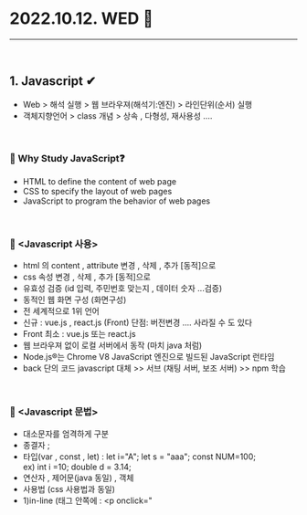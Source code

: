 # 2022.10.12. WED 📅
----------------
<br>

## 1. Javascript ✔
-  Web > 해석 실행 > 웹 브라우져(해석기:엔진) > 라인단위(순서) 실행
- 객체지향언어 > class 개념 > 상속 , 다형성, 재사용성 ....
<br>

### 🔔 Why Study JavaScript❓
- HTML to define the content of web page
- CSS to specify the layout of web pages
- JavaScript to program the behavior of web pages
<br>

### 🔔 <Javascript 사용>
- html 의 content , attribute 변경 , 삭제 , 추가 [동적]으로
- css 속성 변경 , 삭제 , 추가 [동적]으로
- 유효성 검증 (id 입력, 주민번호 맞는지 , 데이터 숫자 ...검증)
- 동적인 웹 화면 구성 (화면구성)
- 전 세계적으로 1위 언어
- 신규 : vue.js , react.js (Front) 단점: 버전변경 .... 사라질 수 도 있다
- Front 최소 : vue.js 또는 react.js 
- 웹 브라우져 없이 로컬 서버에서 동작 (마치 java 처럼)
- Node.js®는 Chrome V8 JavaScript 엔진으로 빌드된 JavaScript 런타임
- back 단의 코드 javascript 대체 >> 서브 (채팅 서버, 보조 서버) >> npm 학습
<br>

### 🔔 <Javascript 문법> 
- 대소문자를 엄격하게 구분
- 종결자 ;
- 타입(var , const , let) : let i="A"; let s = "aaa"; const NUM=100;   
     ex) int i =10; double d = 3.14;   
- 연산자 , 제어문(java 동일) , 객체 
- 사용법 (css 사용법과 동일)
- 1)in-line (태그 안쪽에 : <p onclick="<script>...")
- 2)internal(page 안에서 일반적으로 <head><script> ...코드</head>)
- 3) external(외부 파일 :common.js >> link 방식) 선호 (유지보수 , 재사용)
<br>

### 🔔 window.document
![image](https://img1.daumcdn.net/thumb/R1280x0/?scode=mtistory2&fname=https%3A%2F%2Fblog.kakaocdn.net%2Fdn%2Fvb9rz%2FbtraHYSvo8t%2FDqbwzXomWdckBw47UfPNmk%2Fimg.png)  

- window.document.write : 화면에 입력
- document.write : 앞에 window는 생략해도 ok
```js
 //javascript 해석 > 웹 브라우저 (해석 + 내장객체 제공)
//내장객체(자원들) >> window 객체

window.document.write("방가방가<br>");

//window 객체 생략
document.write("window객체 생략 가능<br>");

console.log("디버깅, 결과미리보기, 오류메세지 확인");
console.log(10+10);

document.write("<b>hello world</b>");
document.write('<table border="1">');
document.write('<tr><td>aa</td></tr><tr><td>bb</td></tr>')
document.write('</table>')

```
[출력값]  
![image](https://user-images.githubusercontent.com/111114507/195234657-d10e8a9d-dea6-4ffb-84c5-3d4e51f18705.png)

## 2. Javascript 변수 ✔
### 1) 변수 생성
- var a; 정의 되지 x
- let b; 정의 되지 x
- a = 10; 타입설정 (num)
- b = "A" 타입설정 (String)
- Es5 이전 문법 (var) >> 2015 Es6(ECMA) let, const
- let name = "kglim"; 페이지 전체(global : 전역)
- 함수 안에 있는 let age=20; 함수 안에 유효 (local : 지역)
```js
let n; //초기화가 되어있지 않아요 (타입이 없어요)
console.log(n); //undefined
n = 100;
//****javascript는 전역, 지역변수를 초기화하고 사용하자 ****//
let i,j;
i = 200;
j = 300;
let result = i + j;


console.log(result);

let intnum = 100; //정수
let dnum = 12.345 //실수
let flag = true; //boolean
let str = null; //값이 없다
let str2 = "ABC"; //문자열

console.log(typeof(intnum));
console.log(typeof(dnum));
console.log(typeof(flag));
console.log(typeof(str));
console.log(typeof(str2));

```
[출력값]  
![image](https://user-images.githubusercontent.com/111114507/195242058-d4bdcaa1-a956-4b60-83cb-7b59123b03e4.png)

```js
var num; //타입이 정해지지 않아요 (정수, 문자, 날짜 올 수 있음)
console.log(num); //undefined 정상 출력 ... 정의되지 않았음
num = 10; //값을 가지는 순간 내부적으로 타입 결정
console.log("num : " + num);

let num2 = 100;
console.log(num2);
console.log(typeof(num)); //number
```
[출력값]  
![image](https://user-images.githubusercontent.com/111114507/195233200-a5da9ecd-8dbc-403f-8190-67d3e833e964.png)  
<br>


## 3. Javascript - DOM script  ✔
![image](http://www.tcpschool.com/lectures/img_js_htmldom.png)
```js
문서가 실행되면 ... 웹 브라우저 메모리에 body 안에 요소가 로딩 ...
메모리에 DOM tree 형태로... 필요에 따라서 접근
DOM
html
|
head - body

DOM script : getElementById
```
<br>

## 4. JavaScript - 연산자
#### 1) 산술 (+,-,/,%)
```js
 let num1=10;
let num2=3;
document.write(num1/num2+"<br>");//실수
document.write(num1%num2+"<br>");//나머지
```
#### 2) 관계 == (===(값과 타입 비교), !=, >= ... )
```js
let a = 3;
let b = 5;
console.log(a==b)
console.log(a!=b)
console.log(a>b)
```
#### 3) 논리 (&&, ||)
```js
console.log((10>5)&&(1!=3));
console.log((10>5)||(1!=3));
```
#### 4) 삼항
```js
let result2 = (4%2 == 0) ? "짝수" : "홀수";
console.log(result2);
```
#### 5) 대입 연산자 (+=, -=, *=, /=)
```js
let p = 10;
let k = 5;
p += k;
console.log(p);

let x = 5+5;
let y ="5" + 5; //+ (산술, 결합)
console.log(x);
console.log(y);

let v = "5";
let v2 = 5;
let v3 = 5;
console.log(v==v2) //== : 값을 비교하는 연산자
console.log(v===v2) //=== : 값만 같은 것이 아니라 타입도 동일
```
[출력값]  
![image](https://user-images.githubusercontent.com/111114507/195259378-05694a44-9f38-4693-b8ba-3a6087d8cd91.png)
<br>

## 5. JavaScript - function ✔
```js
/*
< JAVA >
public void print(){}
public String print() {return ""}
public int print(int num, int num2){return num + num2}

< JS >
function 함수명 () {}
void(x), return type(x)
*/
function callConfirm(){ //사용자 정의함수
    if(window.confirm("삭제하시겠습니까")){ //confirm() 내장함수 return true or false
        alert("네");
    } else {
        alert("아니오")
    }
    }
</script>
</head>
<body>
<hr3>내장함수, 사용자 정의 함수</hr3>
<button onclick="">클릭 사건 발생(함수(행위))호출</button>
<br>
```
- onclick"" : "" 안에 들어오는 메소드 실행 -> 버튼 누르면 그 메소드 실행!
<br>

## 6. JavaScript - pop up ✔
- 팝업창 디자인 Sweetalert : https://sweetalert.js.org/guides/
- window.open(URL, name, specs, replace)
```js
function showPopup() {
window.open("Ex06_popup.html", "zipcode", "width=200, height=200") //내장함수
}

function myFunc(){
let popupwindow = window.open("Ex06_popup.html", "zipcode", "width=200, height=200")
//popupwindow가 팝업창이에요
popupwindow.document.write("<p>this is zipcode window</p>");
//새 창에 대한 제어 가능
//JAVA: public void goUrlTime(String url){}
function goUrlTime(url){
window.setTimeout("location.href='" + url + "'", 3000);
//setTimeout 내장함수
//3초가 지나면 ... "location.href='"+ url + "'" 실행해라
//location.href 이동
//location.href'httl://www.daum.net'
}

//JAVA: public int myFunc(int i, int j, int k) {return i+j+k;}
function myFunc(i,j,k){
return i+j+k;
}

let result = myFunc(10,20,30);
console.log("result: " + result);
}

</script>
</head>
<body>
<hr3>내장함수, 사용자 정의 함수</hr3>
<br>
<button onclick="">클릭 사건 발생(함수(행위))호출</button>
<br>
<button onclick="showPopup()">팝업창</button>
<br>
<button onclick="">팝업 Object</button>
<br>
<button onclick="goUrlTime('http://www.daum.net')">3초후 이동</button>
</body>
```
<br>

### 🔔 익명함수
- 일회성 함수
- function(){}
- callback함수(프로그램 논리(흐름)에 의해서 자동으로 호출되는 함수) -> 1초마다, 재호출, 익명함수가 ... 
```js
let mytime = window.setInterval(function(){  //익명(콜백)함수
    let d = new Data(); //JAVA: Date d = new Date();
    let t = d.toLacaleTimeString();
    document.getElementById("time").innerHTML=t;
}, 1000);

//mytime == setInterval
function myTimeStop(){
    window.clearInterval(mytime);
}
```






